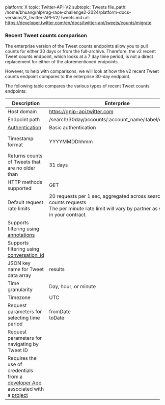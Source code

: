 platform: X
topic: Twitter-API-V2
subtopic: Tweets
file_path: /home/bhuang/nlp/rag-race-challenge2-2024/platform-docs-versions/X_Twitter-API-V2/Tweets.md
url: https://developer.twitter.com/en/docs/twitter-api/tweets/counts/migrate


### Recent Tweet counts comparison

The enterprise version of the Tweet counts endpoints allow you to pull counts for either 30 days or from the full-archive. Therefore, the v2 recent Tweet counts endpoint, which looks at a 7 day time period, is not a direct replacement for either of the aforementioned endpoints.

However, to help with comparisons, we will look at how the v2 recent Tweet counts endpoint compares to the enterprise 30-day endpoint.

The following table compares the various types of recent Tweet counts endpoints:

| **Description** | **Enterprise** | **Twitter API v2** |
| --- | --- | --- |
| Host domain | https://gnip-api.twitter.com | https://api.twitter.com |
| Endpoint path | /search/30day/accounts/:account\_name/:label/counts.json | /2/tweets/counts/recent |
| [Authentication](https://developer.twitter.com/en/docs/authentication) | Basic authentication | OAuth 2.0 Bearer Token |
| Timestamp format | YYYYMMDDhhmm | YYYY-MM-DDTHH:mm:ssZ  <br>[ISO 8601 / RFC 3339](https://tools.ietf.org/html/rfc3339#section-5.6) |
| Returns counts of Tweets that are no older than | 31 days | 7 days |
| HTTP methods supported | GET | GET |
| Default request rate limits | 20 requests per 1 sec, aggregated across search data and counts requests  <br>The per minute rate limit will vary by partner as specified in your contract. | 180 requests per 15 min per user  <br>450 requests per 15 min per App |
| Supports filtering using [annotations](https://developer.twitter.com/en/docs/twitter-api/annotations) |     | ✔   |
| Supports filtering using [conversation\_id](https://developer.twitter.com/en/docs/twitter-api/conversation-id) |     | ✔   |
| JSON key name for Tweet data array | results | data |
| Time granularity | Day, hour, or minute | Day, hour, or minute |
| Timezone | UTC | UTC |
| Request parameters for selecting time period | fromDate  <br>toDate | start\_time  <br>end\_time |
| Request parameters for navigating by Tweet ID |     | since\_id  <br>until\_id |
| Requires the use of credentials from a [developer App](https://developer.twitter.com/en/docs/apps) associated with a [project](https://developer.twitter.com/en/docs/projects) |     | ✔   |